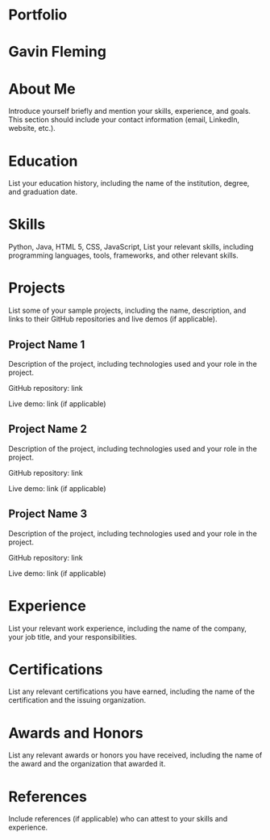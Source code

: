 # Portfolio

# Gavin Fleming

# About Me
Introduce yourself briefly and mention your skills, experience, and goals. This section should include your contact information (email, LinkedIn, website, etc.).

# Education
List your education history, including the name of the institution, degree, and graduation date.
# Skills
Python, Java, HTML 5, CSS, JavaScript, 
List your relevant skills, including programming languages, tools, frameworks, and other relevant skills.
# Projects

List some of your sample projects, including the name, description, and links to their GitHub repositories and live demos (if applicable).
## Project Name 1

Description of the project, including technologies used and your role in the project.

GitHub repository: link

Live demo: link (if applicable)
## Project Name 2

Description of the project, including technologies used and your role in the project.

GitHub repository: link

Live demo: link (if applicable)
## Project Name 3

Description of the project, including technologies used and your role in the project.

GitHub repository: link

Live demo: link (if applicable)
# Experience

List your relevant work experience, including the name of the company, your job title, and your responsibilities.
# Certifications

List any relevant certifications you have earned, including the name of the certification and the issuing organization.
# Awards and Honors

List any relevant awards or honors you have received, including the name of the award and the organization that awarded it.
# References

Include references (if applicable) who can attest to your skills and experience.
